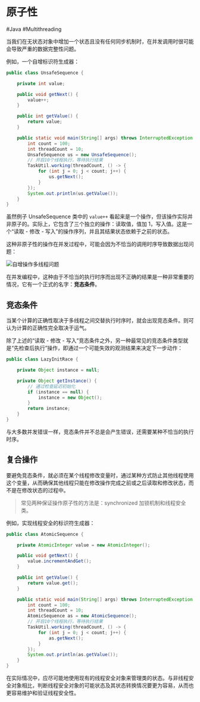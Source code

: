 # 原子性
#Java #Multithreading 

当我们在无状态对象中增加一个状态且没有任何同步机制时，在并发调用时很可能会导致严重的数据完整性问题。

例如，一个自增标识符生成器：

```java
public class UnsafeSequence {

    private int value;

    public void getNext() {
        value++;
    }

    public int getValue() {
        return value;
    }

    public static void main(String[] args) throws InterruptedException {
        int count = 100;
        int threadCount = 10;
        UnsafeSequence us = new UnsafeSequence();
        // 开启10个线程执行，等待执行结果
        TaskUtil.working(threadCount, () -> {
            for (int j = 0; j < count; j++) {
                us.getNext();
            }
        });
        System.out.println(us.getValue());
    }
}
```

虽然例子 UnsafeSequence 类中的 `value++` 看起来是一个操作，但该操作实际并非原子的。实际上，它包含了三个独立的操作：读取值，值加 1，写入值。这是一个“读取 - 修改 - 写入”的操作序列，并且其结果状态依赖于之前的状态。

这种非原子性的操作在并发过程中，可能会因为不恰当的调用时序导致数据出现问题：

![自增操作多线程问题](https://my-images-repo.oss-cn-hangzhou.aliyuncs.com/java-concurrency-in-practice/%E8%87%AA%E5%A2%9E%E6%93%8D%E4%BD%9C%E5%A4%9A%E7%BA%BF%E7%A8%8B%E9%97%AE%E9%A2%98.png)

在并发编程中，这种由于不恰当的执行时序而出现不正确的结果是一种非常重要的情况，它有一个正式的名字：**竞态条件**。

## 竞态条件

当某个计算的正确性取决于多线程之间交替执行时序时，就会出现竞态条件。则可认为计算的正确性完全取决于运气。

除了上述的“读取 - 修改 - 写入”竞态条件之外，另一种最常见的竞态条件类型就是“先检查后执行”操作，即通过一个可能失效的观测结果来决定下一步动作：

```java
public class LazyInitRace {

    private Object instance = null;

    private Object getInstance() {
        // 通过检查延迟初始化
        if (instance == null) {
            instance = new Object();
        }
        return instance;
    }
}
```

与大多数并发错误一样，竞态条件并不总是会产生错误，还需要某种不恰当的执行时序。

## 复合操作

要避免竞态条件，就必须在某个线程修改变量时，通过某种方式防止其他线程使用这个变量，从而确保其他线程只能在修改操作完成之前或之后读取和修改状态，而不是在修改状态的过程中。

> 常见两种保证操作原子性的方法是：synchronized 加锁机制和线程安全类。

例如，实现线程安全的标识符生成器：

```java
public class AtomicSequence {

    private AtomicInteger value = new AtomicInteger();

    public void getNext() {
        value.incrementAndGet();
    }

    public int getValue() {
        return value.get();
    }

    public static void main(String[] args) throws InterruptedException {
        int count = 100;
        int threadCount = 10;
        AtomicSequence as = new AtomicSequence();
        // 开启10个线程执行，等待执行结果
        TaskUtil.working(threadCount, () -> {
            for (int j = 0; j < count; j++) {
                as.getNext();
            }
        });
        System.out.println(as.getValue());
    }
}
```

在实际情况中，应尽可能地使用现有的线程安全对象来管理类的状态。与非线程安全对象相比，判断线程安全对象的可能状态及其状态转换情况要更为容易，从而也更容易维护和验证线程安全性。

